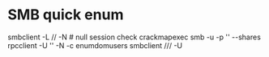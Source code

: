 # SMB quick enum

smbclient -L //<TARGET> -N                   # null session check
crackmapexec smb <TARGET> -u <USER> -p '<PASS>' --shares
rpcclient -U '' -N <TARGET> -c enumdomusers
smbclient //<TARGET>/<SHARE> -U <USER>
